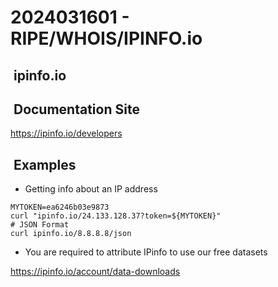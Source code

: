 # 2024031601 - RIPE/WHOIS/IPINFO.io

##  ipinfo.io

##  Documentation Site

<https://ipinfo.io/developers>

##  Examples

- Getting info about an IP address

```console
MYTOKEN=ea6246b03e9873
curl "ipinfo.io/24.133.128.37?token=${MYTOKEN}"
# JSON Format
curl ipinfo.io/8.8.8.8/json
```

- You are required to attribute IPinfo to use our free datasets

<https://ipinfo.io/account/data-downloads>
